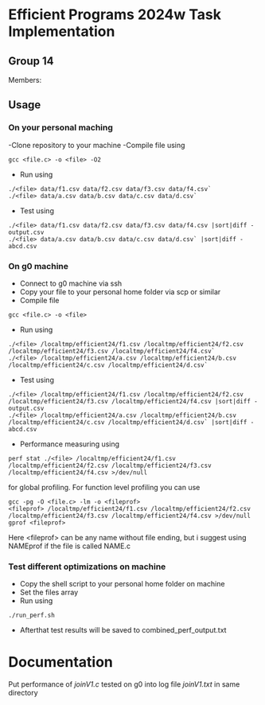 # Efficient Programs 2024w Task Implementation
## Group 14

Members:

## Usage

### On your personal maching

-Clone repository to your machine
-Compile file using 
```
gcc <file.c> -o <file> -O2
```
- Run using 
```
./<file> data/f1.csv data/f2.csv data/f3.csv data/f4.csv`
./<file> data/a.csv data/b.csv data/c.csv data/d.csv`
```
- Test using 
```
./<file> data/f1.csv data/f2.csv data/f3.csv data/f4.csv |sort|diff - output.csv
./<file> data/a.csv data/b.csv data/c.csv data/d.csv` |sort|diff - abcd.csv
```
### On g0 machine

- Connect to g0 machine via ssh
- Copy your file to your personal home folder via scp or similar
- Compile file
```
gcc <file.c> -o <file>
```
- Run using 
```
./<file> /localtmp/efficient24/f1.csv /localtmp/efficient24/f2.csv /localtmp/efficient24/f3.csv /localtmp/efficient24/f4.csv`
./<file> /localtmp/efficient24/a.csv /localtmp/efficient24/b.csv /localtmp/efficient24/c.csv /localtmp/efficient24/d.csv`
```
- Test using 
```
./<file> /localtmp/efficient24/f1.csv /localtmp/efficient24/f2.csv /localtmp/efficient24/f3.csv /localtmp/efficient24/f4.csv |sort|diff - output.csv
./<file> /localtmp/efficient24/a.csv /localtmp/efficient24/b.csv /localtmp/efficient24/c.csv /localtmp/efficient24/d.csv` |sort|diff - abcd.csv
```
- Performance measuring using
```
perf stat ./<file> /localtmp/efficient24/f1.csv /localtmp/efficient24/f2.csv /localtmp/efficient24/f3.csv /localtmp/efficient24/f4.csv >/dev/null
```
for global profiling. For function level profiling you can use
```
gcc -pg -O <file.c> -lm -o <fileprof>
<fileprof> /localtmp/efficient24/f1.csv /localtmp/efficient24/f2.csv /localtmp/efficient24/f3.csv /localtmp/efficient24/f4.csv >/dev/null
gprof <fileprof>
```
Here \<fileprof\> can be any name without file ending, but i suggest using NAMEprof if the file is called NAME.c 
### Test different optimizations on machine
- Copy the shell script to your personal home folder on machine
- Set the files array
- Run using
```
./run_perf.sh
```
- Afterthat test results will be saved to combined_perf_output.txt
  
# Documentation
Put performance of _joinV1.c_ tested on g0 into log file _joinV1.txt_ in same directory
